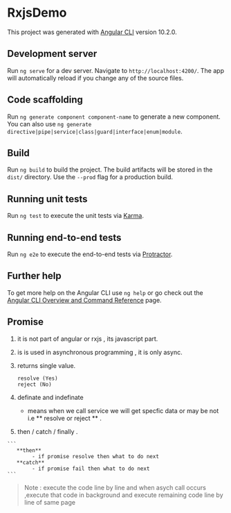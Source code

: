 # RxjsDemo

This project was generated with [Angular CLI](https://github.com/angular/angular-cli) version 10.2.0.

## Development server

Run `ng serve` for a dev server. Navigate to `http://localhost:4200/`. The app will automatically reload if you change any of the source files.

## Code scaffolding

Run `ng generate component component-name` to generate a new component. You can also use `ng generate directive|pipe|service|class|guard|interface|enum|module`.

## Build

Run `ng build` to build the project. The build artifacts will be stored in the `dist/` directory. Use the `--prod` flag for a production build.

## Running unit tests

Run `ng test` to execute the unit tests via [Karma](https://karma-runner.github.io).

## Running end-to-end tests

Run `ng e2e` to execute the end-to-end tests via [Protractor](http://www.protractortest.org/).

## Further help

To get more help on the Angular CLI use `ng help` or go check out the [Angular CLI Overview and Command Reference](https://angular.io/cli) page.


## Promise

  1. it is not part of angular or rxjs , its javascript part.
  2. is is used in asynchronous programming , it is only async.
  3. returns single value.
        
        ```
        resolve (Yes)
        reject (No)

        ```

  4. definate and indefinate 
        - means when we call service we will get specfic data or may be not i.e ** resolve or reject ** .

  5. then / catch / finally .
    

    ```
	   **then**
            - if promise resolve then what to do next 
	   **catch** 
            - if promise fail then what to do next 
    ```

> Note : execute the code line by line and when asych call occurs ,execute that code in background and execute remaining code line by line of  same page 	

